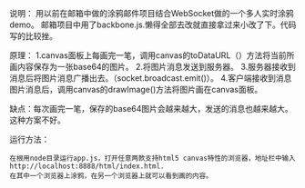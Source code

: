 说明：
    用以前在邮箱中做的涂鸦邮件项目结合WebSocket做的一个多人实时涂鸦demo。
    邮箱项目中用了backbone.js.懒得全部去改就直接拿过来小改了下。代码写的比较挫。


原理：
    1.canvas面板上每画完一笔，调用canvas的toDataURL（）方法将当前所画内容保存为一张base64的图片。
    2.将图片消息发送到服务器。
    3.服务器接收到消息后将图片消息广播出去。（socket.broadcast.emit()）。
    4.客户端接收到消息图片消息后，调用canvas的drawImage()方法将图片画在canvas面板。
    
缺点：每次画完一笔，保存的base64图片会越来越大，发送的消息也越来越大。这种方案不好。

运行方法：
    
    在根用node目录运行app.js，打开任意两款支持html5 canvas特性的浏览器，地址栏中输入  http://localhost:8888/html/index.html. 
    在其中一个浏览器上涂鸦，在另一个浏览器上就可以看到画的内容。
    
